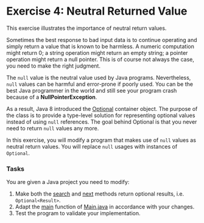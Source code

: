 # Exercise 4: Neutral Returned Value
This exercise illustrates the importance of neutral return values.

Sometimes the best response to bad input data is to continue operating and simply return a value that is known to be harmless. A numeric computation might return 0; a string operation might return an empty string; a pointer operation might return a null pointer. This is of course not always the case, you need to make the right judgment.

The `null` value is the neutral value used by Java programs. Nevertheless, `null` values can be harmful and error-prone if poorly used. You can be the best Java programmer in the world and still see your program crash because of a **NullPointerException**.

As a result, Java 8 introduced the [Optional](https://docs.oracle.com/javase/8/docs/api/java/util/Optional.html) container object. The purpose of the class is to provide a type-level solution for representing optional values instead of using `null` references. The goal behind Optional is that you never need to return `null` values any more.

In this exercise, you will modify a program that makes use of `null` values as neutral return values. You will replace `null` usages with instances of `Optional`.

### Tasks
You are given a Java project you need to modify:

1. Make both the [search](src/ch/epfl/sweng/defensive/neutral/returned/value/goolge/Goolge.java#L10) and [next](src/ch/epfl/sweng/defensive/neutral/returned/value/model/Result.java#L21) methods return optional results, i.e. `Optional<Result>`.
1. Adapt the [main](src/ch/epfl/sweng/defensive/neutral/returned/value/Main.java#L9) function of [Main.java](src/ch/epfl/sweng/defensive/neutral/returned/value/Main.java) in accordance with your changes.
1. Test the program to validate your implementation.
